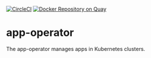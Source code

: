 [![CircleCI](https://circleci.com/gh/giantswarm/app-operator.svg?style=shield)](https://circleci.com/gh/giantswarm/) [![Docker Repository on Quay](https://quay.io/repository/giantswarm/app-operator/status "Docker Repository on Quay")](https://quay.io/repository/giantswarm/app-operator)

# app-operator

The app-operator manages apps in Kubernetes clusters.

